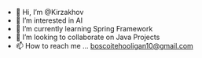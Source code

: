 - 👋 Hi, I’m @Kirzakhov
- 👀 I’m interested in AI
- 🌱 I’m currently learning Spring Framework
- 💞️ I’m looking to collaborate on Java Projects
- 📫 How to reach me ... boscoitehooligan10@gmail.com

<!---
Kirzakhov/Kirzakhov is a ✨ special ✨ repository because its `README.md` (this file) appears on your GitHub profile.
You can click the Preview link to take a look at your changes.
--->

